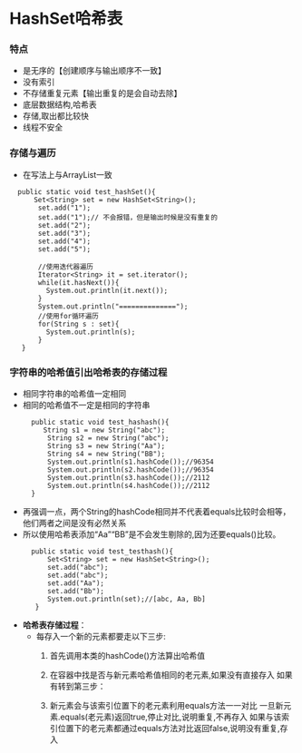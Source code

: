 # HashSet哈希表

### 特点
   * 是无序的【创建顺序与输出顺序不一致】
   * 没有索引
   * 不存储重复元素【输出重复的是会自动去除】
   * 底层数据结构,哈希表
   * 存储,取出都比较快
   * 线程不安全


### 存储与遍历
   * 在写法上与ArrayList一致
   ```
     public static void test_hashSet(){
     	 Set<String> set = new HashSet<String>();
          set.add("1");
          set.add("1");// 不会报错，但是输出时候是没有重复的
          set.add("2");
          set.add("3");
          set.add("4");
          set.add("5");

          //使用迭代器遍历
          Iterator<String> it = set.iterator();
          while(it.hasNext()){
            System.out.println(it.next());
          }
          System.out.println("==============");
          //使用for循环遍历
          for(String s : set){
            System.out.println(s);
          }
      }

   ```

### 字符串的哈希值引出哈希表的存储过程
   * 相同字符串的哈希值一定相同
   * 相同的哈希值不一定是相同的字符串
        ```
          public static void test_hashash(){
         	 String s1 = new String("abc");
              String s2 = new String("abc");
              String s3 = new String("Aa");
              String s4 = new String("BB");
              System.out.println(s1.hashCode());//96354
              System.out.println(s2.hashCode());//96354
              System.out.println(s3.hashCode());//2112
              System.out.println(s4.hashCode());//2112
          }
        ```
   * 再强调一点，两个String的hashCode相同并不代表着equals比较时会相等，他们两者之间是没有必然关系
   * 所以使用哈希表添加“Aa”“BB”是不会发生剔除的,因为还要equals()比较。
       ```
         public static void test_testhash(){
         	 Set<String> set = new HashSet<String>();
         	 set.add("abc");
         	 set.add("abc");
         	 set.add("Aa");
         	 set.add("Bb");
         	 System.out.println(set);//[abc, Aa, Bb]
          }
       ```
   * **哈希表存储过程**：
     * 每存入一个新的元素都要走以下三步:
       1. 首先调用本类的hashCode()方法算出哈希值

       2. 在容器中找是否与新元素哈希值相同的老元素,如果没有直接存入
         如果有转到第三步：

       3. 新元素会与该索引位置下的老元素利用equals方法一一对比
         一旦新元素.equals(老元素)返回true,停止对比,说明重复,不再存入
         如果与该索引位置下的老元素都通过equals方法对比返回false,说明没有重复,存入
